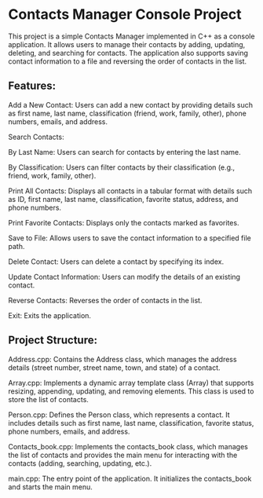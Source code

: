 # Contacts Manager Console Project
This project is a simple Contacts Manager implemented in C++ as a console application. It allows users to manage their contacts by adding, updating, deleting, and searching for contacts. The application also supports saving contact information to a file and reversing the order of contacts in the list.

## Features:
Add a New Contact: Users can add a new contact by providing details such as first name, last name, classification (friend, work, family, other), phone numbers, emails, and address.

Search Contacts:

By Last Name: Users can search for contacts by entering the last name.

By Classification: Users can filter contacts by their classification (e.g., friend, work, family, other).

Print All Contacts: Displays all contacts in a tabular format with details such as ID, first name, last name, classification, favorite status, address, and phone numbers.

Print Favorite Contacts: Displays only the contacts marked as favorites.

Save to File: Allows users to save the contact information to a specified file path.

Delete Contact: Users can delete a contact by specifying its index.

Update Contact Information: Users can modify the details of an existing contact.

Reverse Contacts: Reverses the order of contacts in the list.

Exit: Exits the application.

## Project Structure:
Address.cpp: Contains the Address class, which manages the address details (street number, street name, town, and state) of a contact.

Array.cpp: Implements a dynamic array template class (Array<T>) that supports resizing, appending, updating, and removing elements. This class is used to store the list of contacts.

Person.cpp: Defines the Person class, which represents a contact. It includes details such as first name, last name, classification, favorite status, phone numbers, emails, and address.

Contacts_book.cpp: Implements the contacts_book class, which manages the list of contacts and provides the main menu for interacting with the contacts (adding, searching, updating, etc.).

main.cpp: The entry point of the application. It initializes the contacts_book and starts the main menu.


